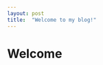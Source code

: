 ```yaml
---
layout: post
title:  "Welcome to my blog!"
---
```


# Welcome
<script src="https://gist.github.com/SooyeonH/a2c16c9a43cbbf0765923579dbe595d7.js"></script>
